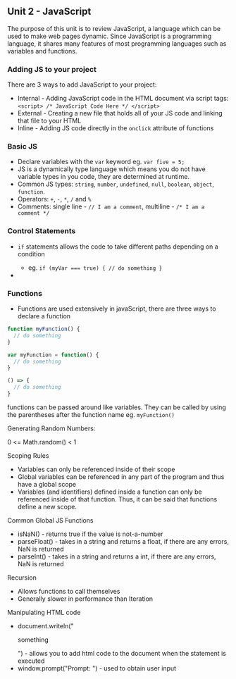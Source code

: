 ## Unit 2 - JavaScript

The purpose of this unit is to review JavaScript, a language which can be used to make web pages dynamic. Since JavaScript is a programming language, it shares many features of most programming languages such as variables and functions.

### Adding JS to your project

There are 3 ways to add JavaScript to your project:

* Internal - Adding JavaScript code in the HTML document via script tags: `<script> /* JavaScript Code Here */ </script>`
* External - Creating a new file that holds all of your JS code and linking that file to your HTML
* Inline - Adding JS code directly in the `onclick` attribute of functions

### Basic JS

* Declare variables with the `var`  keyword eg. `var five = 5;`
* JS is a dynamically type language which means you do not have variable types in you code, they are determined at runtime.
* Common JS types: `string`, `number`, `undefined`, `null`, `boolean`, `object`, `function`.
* Operators: `+`, `-`, `*`, `/` and `%`
* Comments: single line - `// I am a comment`, multiline - `/* I am a comment */`

### Control Statements
* `if` statements allows the code to take different paths depending on a condition
  * eg. `if (myVar === true) { // do something }`


* 

### Functions
* Functions are used extensively in javaScript, there are three ways to declare a function

```javascript
function myFunction() {
  // do something
}

var myFunction = function() {
  // do something
}

() => {
  // do something
}
```

functions can be passed around like variables. They can be called by using the parentheses after the function name eg. `myFunction()` 


Generating Random Numbers:

0 <= Math.random() < 1

Scoping Rules
* Variables can only be referenced inside of their scope
* Global variables can be referenced in any part of the program and thus have a global scope
* Variables (and identifiers) defined inside a function can only be referenced inside of that function. Thus, it can be said that functions define a new scope.




Common Global JS Functions
* isNaN() - returns true if the value is not-a-number
* parseFloat() - takes in a string and returns a float, if there are any errors, NaN is returned
* parseInt() - takes in a string and returns a int, if there are any errors, NaN is returned

Recursion
* Allows functions to call themselves
* Generally slower in performance than Iteration

Manipulating HTML code
* document.writeln("<p>something</p>") - allows you to add html code to the document when the statement is executed
* window.prompt("Prompt: ") - used to obtain user input